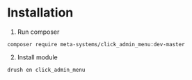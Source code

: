 # Installation #

1. Run composer

`composer require meta-systems/click_admin_menu:dev-master`

2. Install module

`drush en click_admin_menu`

